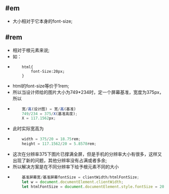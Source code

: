 #em
---
- 大小相对于它本身的font-size;

#rem
---
- 相对于根元素来说;
- 如：
-	```style
		html{
			font-Size:20px;
		}
	```
- html的font-size等价于1rem;
- 所以当设计师给的图片大小为749*234时，定一个屏幕基准，宽度为375px，所以
-	```javascript
		宽/高(设计图) = 宽/高(基准)
		749/234 = 375/X(基准高度);
		X = 117.1562px;
	```
- 此时实际宽高为
- 	```javascript
		width = 375/20 = 18.75rem;
		height = 117.1562/20 = 5.8578rem;
	```
- 这次在分辨率375下图片已撑满全屏，但是手机的分辨率大小有很多，这样又出现了新的问题，其他分辨率没有占满或者多余;
- 所以解决方案是在不同分辨率下给予根元素不同的大小
- 	```javascript
		基准屏幕宽/基准屏幕fontSize = clientWidth/htmlFontSize;
		let w = document.documentElement.clientWidth;
		let htmlFontSize = document.documentElement.style.fontSize = 20*w/375+'px';
	```
